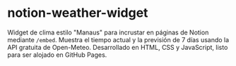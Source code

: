# notion-weather-widget
Widget de clima estilo "Manaus" para incrustar en páginas de Notion mediante `/embed`. Muestra el tiempo actual y la previsión de 7 días usando la API gratuita de Open-Meteo. Desarrollado en HTML, CSS y JavaScript, listo para ser alojado en GitHub Pages.
